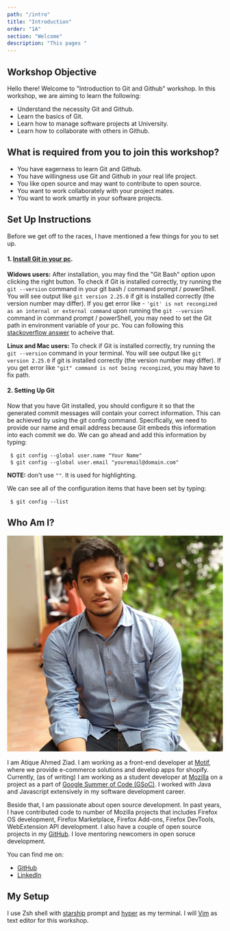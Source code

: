 ```yaml
---
path: "/intro"
title: "Introduction"
order: "1A"
section: "Welcome"
description: "This pages "
---
```


## Workshop Objective

Hello there! Welcome to "Introduction to Git and Github" workshop. In this workshop, we are aiming to learn the following:

- Understand the necessity Git and Github.
- Learn the basics of Git.
- Learn how to manage software projects at University.
- Learn how to collaborate with others in Github.

## What is required from you to join this workshop?

- You have eagerness to learn Git and Github.
- You have willingness use Git and Github in your real life project.
- You like open source and may want to contribute to open source.
- You want to work collaborately with your project mates.
- You want to work smartly in your software projects.

## Set Up Instructions

Before we get off to the races, I have mentioned a few things for you to set up.

#### 1. [Install Git in your pc][git].

**Widows users:** After installation, you may find the "Git Bash" option upon clicking the right button. To check if Git is installed correctly, try running the `git --version` command in your git bash / command prompt / powerShell. You will see output like `git version 2.25.0` if git is installed correctly (the version number may differ).
If you get error like - `'git' is not recongized as an internal or external command` upon running the `git --version` command in command prompt / powerShell, you may need to set the Git path in environment variable of your pc. You can following this [stackoverflow answer][stackoverflow-answer] to acheive that.

**Linux and Mac users:** To check if Git is installed correctly, try running the `git --version` command in your terminal. You will see output like `git version 2.25.0` if git is installed correctly (the version number may differ). If you get error like `"git" command is not being recongized`, you may have to fix path.

#### 2. Setting Up Git

Now that you have Git installed, you should configure it so that the generated commit messages will contain your correct information. This can be achieved by using the git config command. Specifically, we need to provide our name and email address because Git embeds this information into each commit we do. We can go ahead and add this information by typing:

```shell
 $ git config --global user.name "Your Name"
 $ git config --global user.email "youremail@domain.com"
```

**NOTE:** don't use `""`. It is used for highlighting.

We can see all of the configuration items that have been set by typing:

```shell
 $ git config --list
```

## Who Am I?

![Atique Ahmed Ziad](images/atique.jpg)

I am Atique Ahmed Ziad. I am working as a front-end developer at [Motif][motif], where we provide e-commerce solutions and develop apps for shopify. Currently, (as of writing) I am working as a student developer at [Mozilla][mozilla] on a project as a part of [Google Summer of Code (GSoC)][gsoc]. I worked with Java and Javascript extensively in my software development career.

Beside that, I am passionate about open source development. In past years, I have contributed code to number of Mozilla projects that includes Firefox OS development, Firefox Marketplace, Firefox Add-ons, Firefox DevTools, WebExtension API development. I also have a couple of open source projects in my [GitHub][github]. I love mentoring newcomers in open soruce development.

You can find me on:

- [GitHub][github]
- [LinkedIn][linkedin]

## My Setup

I use Zsh shell with [starship][starship] prompt and [hyper][hyper] as my terminal. I will [Vim][vim] as text editor for this workshop.

[github]: https://github.com/atiqueahmedziad
[linkedin]: https://www.linkedin.com/in/atiqueahmedziad/
[starship]: https://starship.rs/
[git]: https://git-scm.com/downloads
[stackoverflow-answer]: https://stackoverflow.com/questions/4492979/git-is-not-recognized-as-an-internal-or-external-command
[motif]: https://wemotif.com/
[hyper]: https://hyper.is/
[vim]: https://www.vim.org/
[gsoc]: https://summerofcode.withgoogle.com/
[mozilla]: https://www.mozilla.org/en-US/
